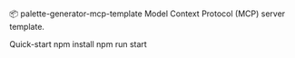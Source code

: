 📦 palette-generator-mcp-template
Model Context Protocol (MCP) server template.

Quick-start
npm install
npm run start
